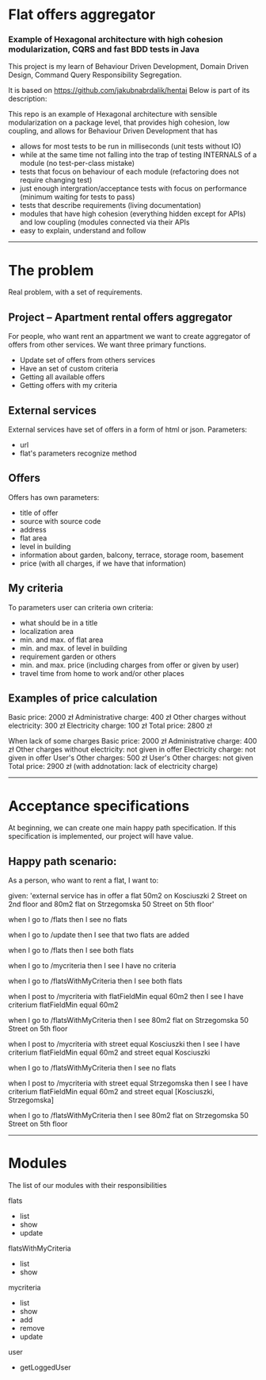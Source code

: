 # Flat offers aggregator

### Example of Hexagonal architecture with high cohesion modularization, CQRS and fast BDD tests in Java

This project is my learn of Behaviour Driven Development, Domain Driven Design, Command Query Responsibility Segregation. 

It is based on https://github.com/jakubnabrdalik/hentai Below is part of its description:

This repo is an example of Hexagonal architecture with sensible modularization on a package level, that provides high cohesion, low coupling, and allows for Behaviour Driven Development that has

- allows for most tests to be run in milliseconds (unit tests without IO)
- while at the same time not falling into the trap of testing INTERNALS of a module (no test-per-class mistake)
- tests that focus on behaviour of each module (refactoring does not require changing test)
- just enough intergration/acceptance tests with focus on performance (minimum waiting for tests to pass)
- tests that describe requirements (living documentation)
- modules that have high cohesion (everything hidden except for APIs) and low coupling (modules connected via their APIs
- easy to explain, understand and follow


---

# The problem

Real problem, with a set of requirements.

## Project – Apartment rental offers aggregator

For people, who want rent an appartment we want to create aggregator of offers from other services.
We want three primary functions.
- Update set of offers from others services
- Have an set of custom criteria
- Getting all available offers
- Getting offers with my criteria
 
## External services
External services have set of offers in a form of html or json. Parameters:
 - url
 - flat's parameters recognize method

## Offers
Offers has own parameters: 
 - title of offer
 - source with source code
 - address
 - flat area
 - level in building
 - information about garden, balcony, terrace, storage room, basement
 - price (with all charges, if we have that information)

## My criteria
To parameters user can criteria own criteria:
 - what should be in a title
 - localization area
 - min. and max. of flat area
 - min. and max. of level in building
 - requirement garden or others 
 - min. and max. price (including charges from offer or given by user)
 - travel time from home to work and/or other places

## Examples of price calculation

Basic price: 2000 zł
Administrative charge: 400 zł
Other charges without electricity: 300 zł
Electricity charge: 100 zł
Total price: 2800 zł

When lack of some charges
Basic price: 2000 zł
Administrative charge: 400 zł
Other charges without electricity: not given in offer
Electricity charge: not given in offer
User's Other charges: 500 zł
User's Other charges: not given
Total price: 2900 zł (with addnotation: lack of electricity charge)


---

# Acceptance specifications

At beginning, we can create one main happy path specification. If this specification is implemented, our project will have value. 

## Happy path scenario:

As a person, who want to rent a flat, I want to:

given: 'external service has in offer a flat 50m2 on Kosciuszki 2 Street on 2nd floor and 80m2 flat on Strzegomska 50 Street on 5th floor'

when I go to /flats
then I see no flats

when I go to /update
then I see that two flats are added

when I go to /flats
then I see both flats

when I go to /mycriteria
then I see I have no criteria

when I go to /flatsWithMyCriteria
then I see both flats

when I post to /mycriteria with flatFieldMin equal 60m2
then I see I have criterium flatFieldMin equal 60m2

when I go to /flatsWithMyCriteria
then I see 80m2 flat on Strzegomska 50 Street on 5th floor

when I post to /mycriteria with street equal Kosciuszki
then I see I have criterium flatFieldMin equal 60m2 and street equal Kosciuszki

when I go to /flatsWithMyCriteria
then I see no flats

when I post to /mycriteria with street equal Strzegomska
then I see I have criterium flatFieldMin equal 60m2 and street equal [Kosciuszki, Strzegomska]

when I go to /flatsWithMyCriteria
then I see 80m2 flat on Strzegomska 50 Street on 5th floor

---

# Modules

The list of our modules with their responsibilities 

flats
- list
- show
- update

flatsWithMyCriteria
- list
- show

mycriteria
- list
- show
- add
- remove
- update

user
- getLoggedUser

